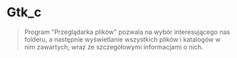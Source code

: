 # Gtk_c

> Program "Przeglądarka plików" pozwala na wybór interesującego nas folderu, a następnie wyświetlanie wszystkich plików i katalogów w nim zawartych, wraz ze szczegółowymi informacjami o nich.
